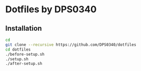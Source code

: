 # Dotfiles by DPS0340

## Installation

```bash
cd
git clone --recursive https://github.com/DPS0340/dotfiles
cd dotfiles
./before-setup.sh
./setup.sh
./after-setup.sh
```
